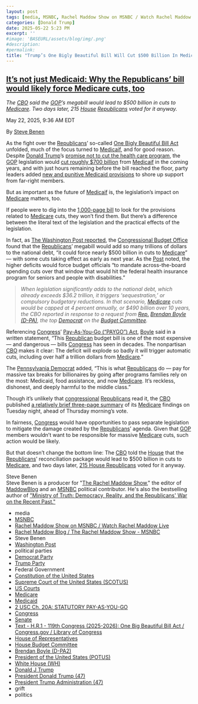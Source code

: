 ```yaml
---
layout: post
tags: [media, MSNBC, Rachel Maddow Show on MSNBC / Watch Rachel Maddow Live, Rachel Maddow Blog / The Rachel Maddow Show - MSNBC, Steve Benen, political parties, Democrat Party, Trump Party, Federal Government, Constitution of the United States, Supreme Court of the United States (SCOTUS), US Courts, Medicare, Medicaid, 2 USC Ch. 20A –  STATUTORY PAY-AS-YOU-GO, Congress, Senate, Text - H.R.1 - 119th Congress (2025-2026) –  One Big Beautiful Bill Act / Congress.gov / Library of Congress, House of Representatives, House Budget Committee, Brendan Boyle (D-PA2), President of the United States (POTUS), White House (WH), Donald J Trump, President Donald Trump (47), President Trump Administration (47), grift, politics]
categories: [Donald Trump]
date: 2025-05-22 5:23 PM
excerpt: ''
#image: 'BASEURL/assets/blog/img/.png'
#description:
#permalink:
title: "Trump’s One Bigly Beautiful Bill Will Cut $500 Billion In Medicare Even Though Trump Said “Don’t Fuck With Medicare”"
---
```



## [It’s not just Medicaid: Why the Republicans’ bill would likely force Medicare cuts, too](https://www.msnbc.com/rachel-maddow-show/maddowblog/medicare-cuts-medicaid-republicans-reconciliation-bill-rcna208484)

*The [CBO](https://www.cbo.gov/) said the [GOP](https://www.gop.com/)’s megabill would lead to \$500 billion in cuts to [Medicare](https://www.medicare.gov/). Two days later, 215 [House](https://www.house.gov/) [Republicans](https://www.gop.com/) voted for it anyway.*

May 22, 2025, 9:36 AM EDT

By [Steve Benen](https://www.msnbc.com/author/steve-benen-ncpn433601)

As the fight over the [Republicans](https://www.gop.com/)’ so-called [One Bigly Beautiful Bill Act](https://www.congress.gov/bill/119th-congress/house-bill/1/text) unfolded, much of the focus turned to [Medicaif](https://www.medicaid.gov/), and for good reason. Despite [Donald Trump](https://www.donaldjtrump.com/)’s [promise not to cut the health care program](https://www.msnbc.com/rachel-maddow-show/maddowblog/promising-not-cut-medicaid-trump-starts-pointing-fine-print-rcna207937), the [GOP](https://www.gop.com/) legislation would [cut roughly \$700 billion](https://www.msnbc.com/rachel-maddow-show/maddowblog/budget-office-republicans-megabill-give-rich-richer-take-poor-rcna208175) from [Medicaif](https://www.medicaid.gov/) in the coming years, and with just hours remaining before the bill reached the floor, party leaders added [new and punitive Medicaid provisions](https://www.politico.com/news/2025/05/21/house-republicans-propose-disincentives-for-states-to-expand-medicaid-00364471) to shore up support from far-right members.

But as important as the future of [Medicaif](https://www.medicaid.gov/) is, the legislation’s impact on [Medicare](https://www.medicare.gov/) matters, too.

If people were to dig into the [1,000-page bill](https://www.congress.gov/bill/119th-congress/house-bill/1/text) to look for the provisions related to [Medicare](https://www.medicare.gov/) cuts, they won’t find them. But there’s a difference between the literal text of the legislation and the practical effects of the legislation.

In fact, as [The Washington Post reported](https://www.washingtonpost.com/business/2025/05/21/medicare-cuts-big-beautiful-bill-republicans-house/), the [Congressional Budget Office](https://www.cbo.gov/) found that the [Republicans](https://www.gop.com/)’ megabill would add so many trillions of dollars to the national debt, “it could force nearly \$500 billion in cuts to [Medicare](https://www.medicare.gov/)” — with some cuts taking effect as early as next year. As the [Post](https://www.washingtonpost.com/) noted, the higher deficits would force budget officials “to mandate across-the-board spending cuts over that window that would hit the federal health insurance program for seniors and people with disabilities.”

> *When legislation significantly adds to the national debt, which already exceeds \$36.2 trillion, it triggers ‘sequestration,’ or compulsory budgetary reductions. In that scenario, [Medicare](https://www.medicare.gov/) cuts would be capped at 4 percent annually, or \$490 billion over 10 years, the CBO reported in response to a request from [Rep.](https://www.house.gov/) [Brendan Boyle (D-PA)](https://boyle.house.gov/), the top [Democrat](https://www.democrats.org/) on the [Budget Committee](https://budget.house.gov/).*

Referencing [Congress](https://www.congress.gov/)’ [Pay-As-You-Go (“PAYGO”) Act](https://uscode.house.gov/view.xhtml?path=/prelim@title2/chapter20A&edition=prelim), [Boyle](https://boyle.house.gov/) said in a written statement, “This [Republican](https://www.gop.com/) budget bill is one of the most expensive — and dangerous — bills [Congress](https://www.congress.gov/) has seen in decades. The nonpartisan [CBO](https://www.cbo.gov/) makes it clear: The deficit will explode so badly it will trigger automatic cuts, including over half a trillion dollars from [Medicare](https://www.medicare.gov/).”

The [Pennsylvania Democrat](https://boyle.house.gov/) added, “This is what [Republicans](https://www.gop.com/) do — pay for massive tax breaks for billionaires by going after programs families rely on the most: Medicaid, food assistance, and now [Medicare](https://www.medicare.gov/). It’s reckless, dishonest, and deeply harmful to the middle class.”

Though it’s unlikely that [congressional](https://www.congress.gov/) [Republicans](https://www.gop.com/) read it, the [CBO](https://www.cbo.gov/) published [a relatively brief three-page summary](https://www.cbo.gov/publication/61423) of its [Medicare](https://www.medicare.gov/) findings on Tuesday night, ahead of Thursday morning’s vote.

In fairness, [Congress](https://www.congress.gov/) would have opportunities to pass separate legislation to mitigate the damage created by the [Republicans](https://www.gop.com/)’ agenda. Given that [GOP](https://www.gop.com/) members wouldn’t want to be responsible for massive [Medicare](https://www.medicare.gov/) cuts, such action would be likely.

But that doesn’t change the bottom line: The [CBO](https://www.cbo.gov/) told the [House](https://www.house.gov/) that the [Republicans](https://www.gop.com/)’ reconciliation package would lead to \$500 billion in cuts to [Medicare](https://www.medicare.gov/), and two days later, [215 House Republicans](https://www.msnbc.com/rachel-maddow-show/maddowblog/whats-next-house-gop-megabill-trump-passes-rcna208461) voted for it anyway.


Steve Benen<br />
Steve Benen is a producer for "[The Rachel Maddow Show](https://www.msnbc.com/rachel-maddow-show)," the editor of [MaddowBlog](https://www.msnbc.com/rachel-maddow-show) and an [MSNBC](https://www.msnbc.com/) political contributor. He's also the bestselling author of ["Ministry of Truth: Democracy, Reality, and the Republicans' War on the Recent Past."](https://www.harpercollins.com/products/ministry-of-truth-steve-benen)

- media
- [MSNBC](https://www.msnbc.com/)
- [Rachel Maddow Show on MSNBC / Watch Rachel Maddow Live](https://www.msnbc.com/rachel-maddow-show)
- [Rachel Maddow Blog / The Rachel Maddow Show - MSNBC](https://www.msnbc.com/maddowblog)
- Steve Benen
- [Washington Post](https://www.washingtonpost.com/)
- political parties
- [Democrat Party](https://www.democrats.org/)
- [Trump Party](https://www.gop.com/)
- Federal Government 
- [Constitution of the United States](https://constitution.congress.gov/)
- [Supreme Court of the United States (SCOTUS)](https://www.supremecourt.gov/)
- [US Courts](https://www.uscourts.gov/)
- [Medicare](https://www.medicare.gov/)
- [Medicaid](https://www.medicaid.gov/)
- [2 USC Ch. 20A: STATUTORY PAY-AS-YOU-GO](https://uscode.house.gov/view.xhtml?path=/prelim@title2/chapter20A&edition=prelim)
- [Congress](https;//www.congress.gov/)
- [Senate](https://www.senate.gov/)
- [Text - H.R.1 - 119th Congress (2025-2026): One Big Beautiful Bill Act / Congress.gov / Library of Congress](https://www.congress.gov/bill/119th-congress/house-bill/1/text)
- [House of Representatives](https://www.house.gov/)
- [House Budget Committee ](https://budget.house.gov/)
- [Brendan Boyle (D-PA2)](https://boyle.house.gov/)
- [President of the United States (POTUS)](https://www.whitehouse.gov/)
- [White House (WH)](https://www.whitehouse.gov/)
- [Donald J Trump](https://www.donaldjtrump.com/)
- [President Donald Trump (47)](https://www.whitehouse.gov/administration/donald-j-trump/)
- [President Trump Administration (47)](https://www.whitehouse.gov/administration/)
- grift
- politics



